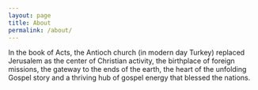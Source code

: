 ```yaml
---
layout: page
title: About
permalink: /about/
---
```

In the book of Acts, the Antioch church (in modern day Turkey) replaced Jerusalem as the center of Christian activity, the birthplace of foreign missions, the gateway to the ends of the earth, the heart of the unfolding Gospel story and a thriving hub of gospel energy that blessed the nations.
